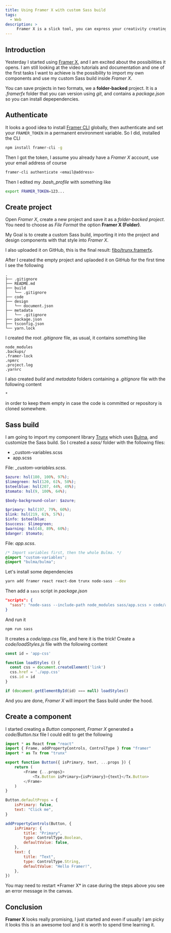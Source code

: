 ```yaml
---
title: Using Framer X with custom Sass build
tags:
  - Web
description: >
     Framer X is a slick tool, you can express your creativity creating not only design mockups but also React components from real code. Is it possible to use your own Sass build?
---
```


## Introduction

Yesterday I started using [Framer X](https://www.framer.com), and I am excited about the possibilities it opens. I am still looking at the video tutorials and documentation and one of the first tasks I want to achieve is the possibility to import my own components and use my custom Sass build inside *Framer X*.

You can save projects in two formats, we a **folder-backed** project. It is a *.framerfx* folder that you can version using *git*, and contains a *package.json* so you can install depependencies.

## Authenticate

It looks a good idea to install [Framer CLI](https://www.npmjs.com/package/framer-cli) globally, then authenticate and set your `FRAMER_TOKEN` in a permanent environment variable. So I did, installed the CLI

```bash
npm install framer-cli -g
```

Then I got the token, I assume you already have a *Framer X* account, use your email address of course

```bash
framer-cli authenticate <email@address>
```

Then I edited my *.bash_profile* with something like

```bash
export FRAMER_TOKEN=123...
```

## Create project

Open *Framer X*, create a new project and save it as a *folder-backed project*. You need to choose as *File Format* the option **Framer X (Folder)**.

My Goal is to create a custom Sass build, importing it into the project and design components with that style into *Framer X*.

I also uploaded it on GitHub, this is the final result: [fibo/trunx.framerfx](https://github.com/fibo/trunx.framerfx).

After I created the empty project and uplaoded it on GitHub for the first time I see the following

```
.
├── .gitignore
├── README.md
├── build
│   └── .gitignore
├── code
├── design
│   └── document.json
├── metadata
│   └── .gitignore
├── package.json
├── tsconfig.json
└── yarn.lock
```

I created the root *.gitignore* file, as usual, it contains something like

```
node_modules
.backups/
.framer-lock
.npmrc
.project.log
.yarnrc
```

I also created *build* and *metadata* folders containing a *.gitignore* file with the following content

```
*
```

in order to keep them empty in case the code is committed or repository is cloned somewhere.

## Sass build

I am going to import my component library [Trunx](https://trunx.dev) which uses [Bulma](https://bulma.io), and customize the Sass build. So I created a *sass/* folder with the following files:

* _custom-variables.scss
* app.scss

File: *_custom-variables.scss*.

```scss
$azure: hsl(180, 100%, 97%);
$limegreen: hsl(120, 61%, 50%);
$steelblue: hsl(207, 44%, 49%);
$tomato: hsl(9, 100%, 64%);

$body-background-color: $azure;

$primary: hsl(197, 79%, 60%);
$link: hsl(219, 61%, 57%);
$info: $steelblue;
$success: $limegreen;
$warning: hsl(48, 89%, 60%);
$danger: $tomato;
```

File: *app.scss*.

```scss
/* Import variables first, then the whole Bulma. */
@import "custom-variables";
@import "bulma/bulma";
```

Let's install some dependencies

```bash
yarn add framer react react-dom trunx node-sass --dev
```

Then add a `sass` script in *package.json*

```json
"scripts": {
  "sass": "node-sass --include-path node_modules sass/app.scss > code/app.css"
}
```

And run it

```bash
npm run sass
```

It creates a *code/app.css* file, and here it is the trick! Create a *code/loadStyles.js* file with the following content

```js
const id = 'app-css'

function loadStyles () {
  const css = document.createElement('link')
  css.href = './app.css'
  css.id = id
}

if (document.getElementById(id) === null) loadStyles()
```

And you are done, *Framer X* will import the Sass build under the hood.

## Create a component

I started creating a *Button* component, *Framer X* generated a *code/Button.tsx* file I could edit to get the following

```js
import * as React from "react"
import { Frame, addPropertyControls, ControlType } from "framer"
import * as Tx from "trunx"

export function Button({ isPrimary, text, ...props }) {
    return (
        <Frame {...props}>
            <Tx.Button isPrimary={isPrimary}>{text}</Tx.Button>
        </Frame>
    )
}

Button.defaultProps = {
    isPrimary: false,
    text: "Click me",
}

addPropertyControls(Button, {
    isPrimary: {
        title: "Primary",
        type: ControlType.Boolean,
        defaultValue: false,
    },
    text: {
        title: "Text",
        type: ControlType.String,
        defaultValue: "Hello Framer!",
    },
})
```

<div class="paper warning">
  You may need to restart *Framer X* in case during the steps above you see an error message in the canvas.
</div>

## Conclusion

**Framer X** looks really promising, I just started and even if usually I am picky it looks this is an awesome tool and it is worth to spend time learning it.

